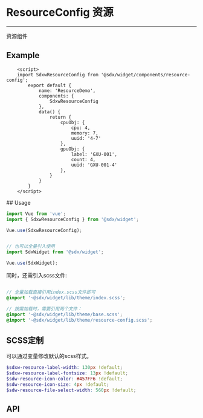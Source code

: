 # ResourceConfig 资源
---
资源组件

## Example
<Common-BasicUsage>
<widget-resource-config-index></widget-resource-config-index>
   <highlight-code slot="codeText" lang="vue">
        <template>
            <div class="sdxw-resource-config">
                <SdxwResourceConfig
                    v-model="cpuObj"
                    type="onlycpu"
                />
                <SdxwResourceConfig
                    v-model="cpuObj"
                    type="cpu"
                />
                <SdxwResourceConfig
                    v-model="gpuObj"
                    type="gpu"
                />
            </div>
        </template>

        <script>
        import SdxwResourceConfig from '@sdx/widget/components/resource-config';
            export default {
                name: 'ResourceDemo',
                components: {
                    SdxwResourceConfig
                },
                data() {
                    return {
                        cpuObj: {
                            cpu: 4,
                            memory: 7,
                            uuid: '4-7'
                        },
                        gpuObj: {
                            label: 'GXU-001',
                            count: 4,
                            uuid: 'GXU-001-4'
                        },
                    }
                }
            }
        </script>
  </highlight-code>
</Common-BasicUsage>
## Usage

```js
import Vue from 'vue';
import { SdxwResourceConfig } from '@sdx/widget';

Vue.use(SdxwResourceConfig);


// 也可以全量引入使用
import SdxWidget from '@sdx/widget';

Vue.use(SdxWidget);
```

同时，还需引入scss文件:

```scss

// 全量加载直接引用index.scss文件即可
@import '~@sdx/widget/lib/theme/index.scss';

// 按需加载时，需要引用两个文件：
@import '~@sdx/widget/lib/theme/base.scss';
@import '~@sdx/widget/lib/theme/resource-config.scss';

```

## SCSS定制

可以通过变量修改默认的scss样式。

```scss
$sdxw-resource-label-width: 130px !default;
$sdxw-resource-label-fontsize: 13px !default;
$sdw-resource-icon-color: #457FF6 !default;
$sdw-resource-icon-size: 4px !default;
$sdw-resource-file-select-width: 560px !default;

```

## API

 <widget-resource-config-api slot="api" />